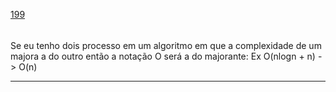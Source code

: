 [199](https://github.com/guilhermeprokisch/ideias/issues/199) 
###### 

Se eu tenho dois processo em um algoritmo em que a complexidade de um majora a do outro então a notação O será a do majorante: Ex O(nlogn + n) -> O(n)



-------------------------------------------------------------------------------

